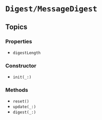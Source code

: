 # ``Digest/MessageDigest``

## Topics

### Properties

- ``digestLength``

### Constructor

- ``init(_:)``

### Methods

- ``reset()``
- ``update(_:)``
- ``digest(_:)``
